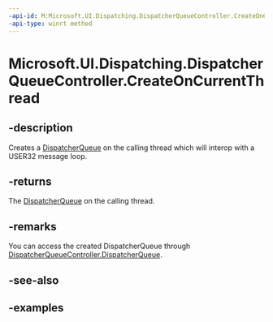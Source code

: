 ```yaml
---
-api-id: M:Microsoft.UI.Dispatching.DispatcherQueueController.CreateOnCurrentThread
-api-type: winrt method
---
```


# Microsoft.UI.Dispatching.DispatcherQueueController.CreateOnCurrentThread

<!--
public static Microsoft.UI.Dispatching.DispatcherQueueController CreateOnCurrentThread ();
-->

## -description

Creates a [DispatcherQueue](dispatcherqueue.md) on the calling thread which will interop with a USER32 message loop.

## -returns

The [DispatcherQueue](dispatcherqueue.md) on the calling thread.

## -remarks

You can access the created DispatcherQueue through [DispatcherQueueController.DispatcherQueue](dispatcherqueuecontroller_dispatcherqueue.md).

## -see-also

## -examples
